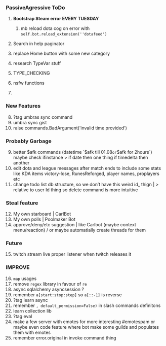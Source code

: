 ### PassiveAgressive ToDo
1. **Bootstrap Steam error EVERY TUESDAY**
   1. mb reload dota cog on error with `self.bot.reload_extension(''dotafeed')`

2. Search in help paginator
3. replace Home button with some new category
4. research TypeVar stuff 
5. TYPE_CHECKING
6. nsfw functions
7. 
### New Features
8. ?tag umbras sync command
9. umbra sync gist
11. raise commands.BadArgument('invalid time provided')

### Probably Garbage
9. better $afk commands (datetime `$afk till 01.08` or `$afk for 2hours`) maybe check ifinstance > if date then one thing if timedelta then another
7. edit dota and league messages after match ends to include some stats like KDA items victory-lose, RunesReforged, player names, proplayers etc
8. change todo list db structure, so we don’t have this weird id_ thign | > relative to user Id thing so delete command is more intuitive

### Steal feature
12. My own starboard | CarlBot 
13. My own polls | Poolmaker Bot
14. approve/deny/etc suggestion | like Carlbot (maybe context menu/reaction) / or maybe automatially create threads for them

### Future
15. twitch stream live proper listener when twitch releases it

### IMPROVE
16. `map` usages
17. remove `regex` library in favour of `re`
18. async sqlalchemy asyncsession ?
19. remember `a[start:stop:step]` so `a[::-1]` is reverse
20. ?tag learn async
21. remember `, default_permission=False)` in slash commands definitons
23. learn collection lib
24. ?tag eval
26. make a few server with emotes for more interesting #emotespam or maybe even code feature where bot make some guilds and populates them with emotes
27. remember error.original in invoke command thing